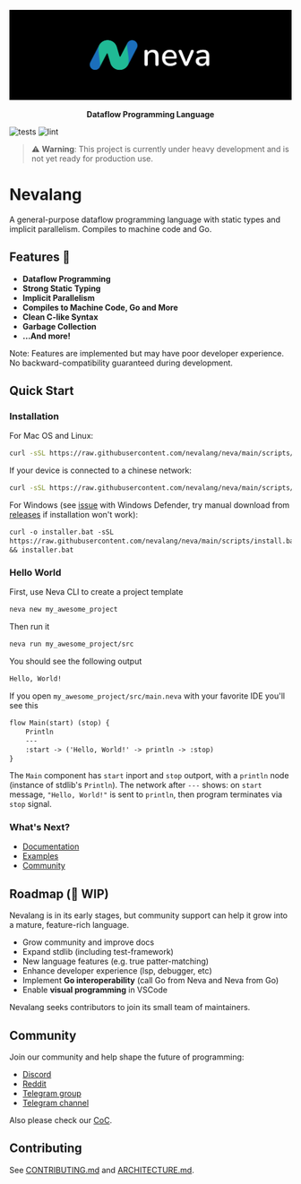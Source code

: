 ![Big Header](./assets/header/big_1.svg "Big header with nevalang logo")

**<p align="center">Dataflow Programming Language</p>**

![tests](https://github.com/nevalang/neva/actions/workflows/test.yml/badge.svg?branch=main) ![lint](https://github.com/nevalang/neva/actions/workflows/lint.yml/badge.svg?branch=main)

> ⚠️ **Warning**: This project is currently under heavy development and is not yet ready for production use.

# Nevalang

A general-purpose dataflow programming language with static types and implicit parallelism. Compiles to machine code and Go.

## Features 🚀

- **Dataflow Programming**
- **Strong Static Typing**
- **Implicit Parallelism**
- **Compiles to Machine Code, Go and More**
- **Clean C-like Syntax**
- **Garbage Collection**
- **...And more!**

Note: Features are implemented but may have poor developer experience. No backward-compatibility guaranteed during development.

## Quick Start

### Installation

For Mac OS and Linux:

```bash
curl -sSL https://raw.githubusercontent.com/nevalang/neva/main/scripts/install.sh | bash
```

If your device is connected to a chinese network:

```bash
curl -sSL https://raw.githubusercontent.com/nevalang/neva/main/scripts/cnina/install.sh | bash
```

For Windows (see [issue](https://github.com/nevalang/neva/issues/499) with Windows Defender, try manual download from [releases](https://github.com/nevalang/neva/releases) if installation won't work):

```batch
curl -o installer.bat -sSL https://raw.githubusercontent.com/nevalang/neva/main/scripts/install.bat && installer.bat
```

### Hello World

First, use Neva CLI to create a project template

```bash
neva new my_awesome_project
```

Then run it

```bash
neva run my_awesome_project/src
```

You should see the following output

```bash
Hello, World!
```

If you open `my_awesome_project/src/main.neva` with your favorite IDE you'll see this

```neva
flow Main(start) (stop) {
	Println
	---
	:start -> ('Hello, World!' -> println -> :stop)
}
```

The `Main` component has `start` inport and `stop` outport, with a `println` node (instance of stdlib's `Println`). The network after `---` shows: on `start` message, `"Hello, World!"` is sent to `println`, then program terminates via `stop` signal.

### What's Next?

- [Documentation](./docs/README.md)
- [Examples](./examples/)
- [Community](#community)

## Roadmap (🚧 WIP)

Nevalang is in its early stages, but community support can help it grow into a mature, feature-rich language.

- Grow community and improve docs
- Expand stdlib (including test-framework)
- New language features (e.g. true patter-matching)
- Enhance developer experience (lsp, debugger, etc)
- Implement **Go interoperability** (call Go from Neva and Neva from Go)
- Enable **visual programming** in VSCode

Nevalang seeks contributors to join its small team of maintainers.

## Community

Join our community and help shape the future of programming:

- [Discord](https://discord.gg/dmXbC79UuH)
- [Reddit](https://www.reddit.com/r/nevalang/)
- [Telegram group](https://t.me/+H1kRClL8ppI1MWJi)
- [Telegram channel](https://t.me/+H1kRClL8ppI1MWJi)

Also please check our [CoC](./CODE_OF_CONDUCT.md).

## Contributing

See [CONTRIBUTING.md](./CONTRIBUTING.md) and [ARCHITECTURE.md](./ARCHITECTURE.md).

